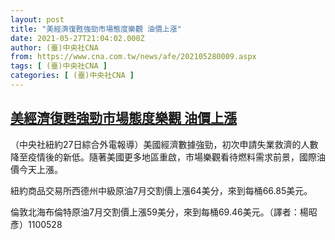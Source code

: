 ```yaml
---
layout: post
title: "美經濟復甦強勁市場態度樂觀 油價上漲"
date: 2021-05-27T21:04:02.000Z
author: (臺)中央社CNA
from: https://www.cna.com.tw/news/afe/202105280009.aspx
tags: [ (臺)中央社CNA ]
categories: [ (臺)中央社CNA ]
---
```

<!--1622149442000-->
[美經濟復甦強勁市場態度樂觀 油價上漲](https://www.cna.com.tw/news/afe/202105280009.aspx)
------

<div>
<div></div><div class="paragraph"><p>（中央社紐約27日綜合外電報導）美國經濟數據強勁，初次申請失業救濟的人數降至疫情後的新低。隨著美國更多地區重啟，市場樂觀看待燃料需求前景，國際油價今天上漲。</p><p>紐約商品交易所西德州中級原油7月交割價上漲64美分，來到每桶66.85美元。</p><p>倫敦北海布倫特原油7月交割價上漲59美分，來到每桶69.46美元。（譯者：楊昭彥）1100528</p></div>
</div>
